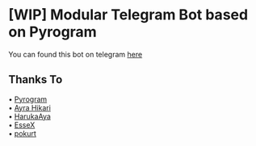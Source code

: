 [WIP] Modular Telegram Bot based on Pyrogram 
==============
You can found this bot on telegram [here](https://t.me/Mayuri17Bot)  
  
## Thanks To
• [Pyrogram](https://github.com/pyrogram)  
• [Ayra Hikari](https://github.com/AyraHikari)  
• [HarukaAya](https://gitlab.com/HarukaNetwork/OSS/HarukaAya)  
• [EsseX](https://github.com/Dank-del/EsseX)  
• [pokurt](https://github.com/pokurt)